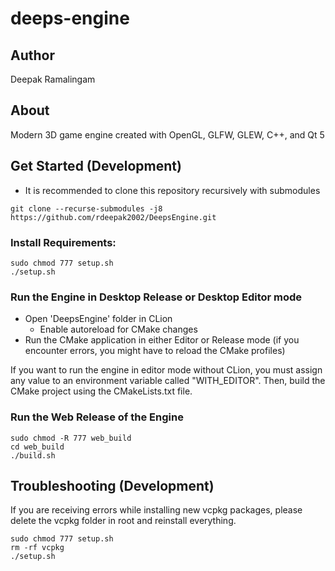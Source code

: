 # deeps-engine

## Author

Deepak Ramalingam

## About

Modern 3D game engine created with OpenGL, GLFW, GLEW, C++, and Qt 5

## Get Started (Development)

- It is recommended to clone this repository recursively with submodules

```shell
git clone --recurse-submodules -j8 https://github.com/rdeepak2002/DeepsEngine.git
```

### Install Requirements:

```shell
sudo chmod 777 setup.sh
./setup.sh
```

### Run the Engine in Desktop Release or Desktop Editor mode
- Open 'DeepsEngine' folder in CLion
  - Enable autoreload for CMake changes
- Run the CMake application in either Editor or Release mode (if you encounter errors, you might have to reload the CMake profiles)

If you want to run the engine in editor mode without CLion, you must assign any value to an environment variable called "WITH_EDITOR". Then, build the CMake project using the CMakeLists.txt file. 

### Run the Web Release of the Engine

```shell
sudo chmod -R 777 web_build
cd web_build
./build.sh
```

## Troubleshooting (Development)

If you are receiving errors while installing new vcpkg packages, please delete the vcpkg folder in root and reinstall everything.

```shell
sudo chmod 777 setup.sh
rm -rf vcpkg
./setup.sh
```